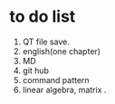 # to do list
1. QT file save.
2. english(one chapter)
3. MD
4. git hub
5. command pattern
6. linear algebra, matrix .
